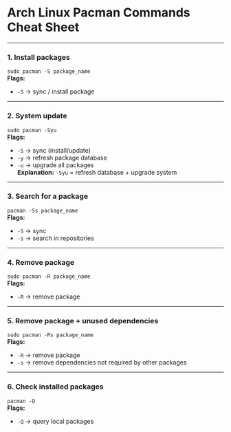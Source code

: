 # **Arch Linux Pacman Commands Cheat Sheet**

---

### **1. Install packages**
`sudo pacman -S package_name`  
**Flags:**  
- `-S` → sync / install package

---

### **2. System update**
`sudo pacman -Syu`  
**Flags:**  
- `-S` → sync (install/update)  
- `-y` → refresh package database  
- `-u` → upgrade all packages  
**Explanation:** `-Syu` = refresh database + upgrade system

---

### **3. Search for a package**
`pacman -Ss package_name`  
**Flags:**  
- `-S` → sync  
- `-s` → search in repositories

---

### **4. Remove package**
`sudo pacman -R package_name`  
**Flags:**  
- `-R` → remove package

---

### **5. Remove package + unused dependencies**
`sudo pacman -Rs package_name`  
**Flags:**  
- `-R` → remove package  
- `-s` → remove dependencies not required by other packages

---

### **6. Check installed packages**
`pacman -Q`  
**Flags:**  
- `-Q` → query local packages
